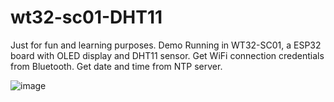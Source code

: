 # wt32-sc01-DHT11
Just for fun and learning purposes.
Demo Running in WT32-SC01, a ESP32 board with OLED display and DHT11 sensor.
Get WiFi connection credentials from Bluetooth. Get date and time from NTP server. 



![image](https://github.com/movidirect/wt32-sc01-sensors/assets/95722766/198ff9b2-3378-47fd-ae0e-38ffd655fb1b)





